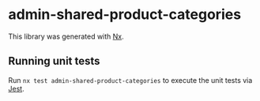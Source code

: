 # admin-shared-product-categories

This library was generated with [Nx](https://nx.dev).

## Running unit tests

Run `nx test admin-shared-product-categories` to execute the unit tests via [Jest](https://jestjs.io).
